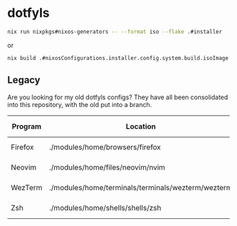 # dotfyls

```sh
nix run nixpkgs#nixos-generators -- --format iso --flake .#installer
```
or
```sh
nix build .#nixosConfigurations.installer.config.system.build.isoImage
```

## Legacy

Are you looking for my old dotfyls configs?
They have all been consolidated into this repository, with the old put into a branch.

| Program | Location                                           | Legacy Branch  |
|---------|----------------------------------------------------|----------------|
| Firefox | ./modules/home/browsers/firefox                    | legacy-firefox |
| Neovim  | ./modules/home/files/neovim/nvim                   | legacy-neovim  |
| WezTerm | ./modules/home/terminals/terminals/wezterm/wezterm | legacy-wezterm |
| Zsh     | ./modules/home/shells/shells/zsh                   | legacy-zsh     |
